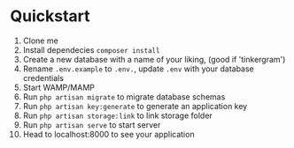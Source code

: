 # Quickstart
1. Clone me
2. Install dependecies ```composer install```
3. Create a new database with a name of your liking, (good if 'tinkergram')
4. Rename ```.env.example``` to ```.env.```, update ```.env``` with your database credentials
5. Start WAMP/MAMP
6. Run ```php artisan migrate``` to migrate database schemas
7. Run ```php artisan key:generate``` to generate an application key
8. Run ```php artisan storage:link``` to link storage folder
9. Run ```php artisan serve``` to start server
10. Head to localhost:8000 to see your application

